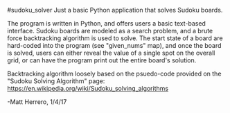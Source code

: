 #sudoku_solver
Just a basic Python application that solves Sudoku boards.

The program is written in Python, and offers users a basic text-based interface. Sudoku boards are modeled as a search problem, and a brute force backtracking algorithm is used to solve. The start state of a board are hard-coded into the program (see "given_nums" map), and once the board is solved, users can either reveal the value of a single spot on the overall grid, or can have the program print out the entire board's solution.

Backtracking algorithm loosely based on the psuedo-code provided on the "Sudoku Solving Algorithm" page: https://en.wikipedia.org/wiki/Sudoku_solving_algorithms

-Matt Herrero, 1/4/17
